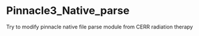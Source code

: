 # Pinnacle3_Native_parse
Try to modify pinnacle native file parse module from CERR radiation therapy
